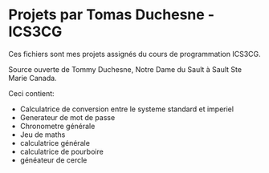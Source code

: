 # Projets par Tomas Duchesne - ICS3CG
Ces fichiers sont mes projets assignés du cours de programmation ICS3CG. 

Source ouverte de Tommy Duchesne, Notre Dame du Sault à Sault Ste Marie Canada.

Ceci contient:

- Calculatrice de conversion entre le systeme standard et imperiel
- Generateur de mot de passe
- Chronometre générale
- Jeu de maths
- calculatrice générale
- calculatrice de pourboire
- généateur de cercle
